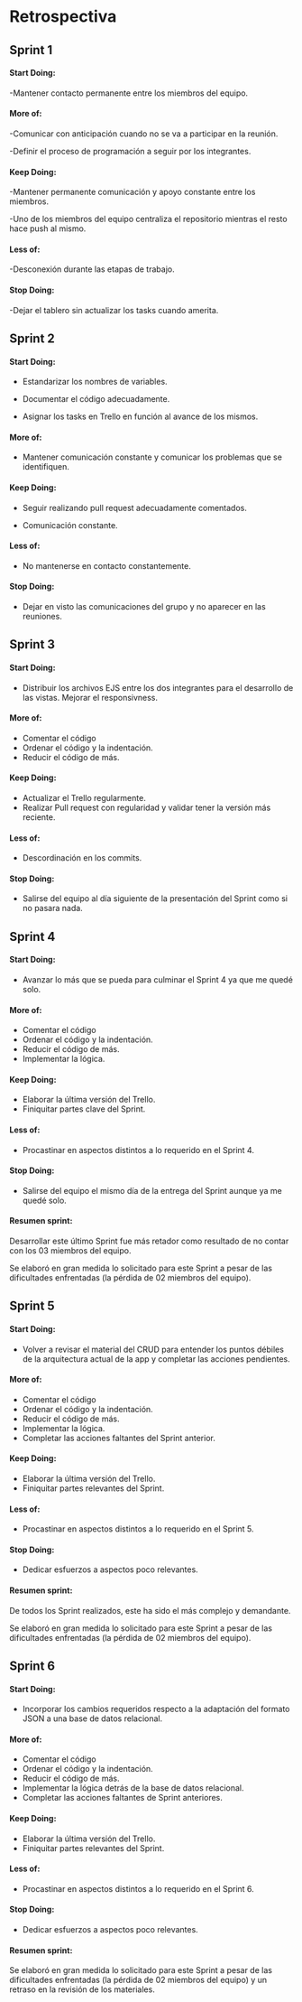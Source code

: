 # Retrospectiva

## Sprint 1

#### Start Doing:

-Mantener contacto permanente entre los miembros del equipo.

#### More of:

-Comunicar con anticipación cuando no se va a participar en la reunión.

-Definir el proceso de programación a seguir por los integrantes.

#### Keep Doing:

-Mantener permanente comunicación y apoyo constante entre los miembros.

-Uno de los miembros del equipo centraliza el repositorio mientras el resto hace push al mismo.

#### Less of:

-Desconexión durante las etapas de trabajo.

#### Stop Doing:

-Dejar el tablero sin actualizar los tasks cuando amerita.

## Sprint 2

#### Start Doing:

- Estandarizar los nombres de variables.

- Documentar el código adecuadamente.

- Asignar los tasks en Trello en función al avance de los mismos.

#### More of:

- Mantener comunicación constante y comunicar los problemas que se identifiquen.

#### Keep Doing:

- Seguir realizando pull request adecuadamente comentados.

- Comunicación constante.

#### Less of:

- No mantenerse en contacto constantemente.

#### Stop Doing:

- Dejar en visto las comunicaciones del grupo y no aparecer en las reuniones.

## Sprint 3

#### Start Doing:

- Distribuir los archivos EJS entre los dos integrantes para el desarrollo de las vistas. Mejorar el responsivness.

#### More of:

- Comentar el código
- Ordenar el código y la indentación.
- Reducir el código de más.

#### Keep Doing:

- Actualizar el Trello regularmente.
- Realizar Pull request con regularidad y validar tener la versión más reciente.

#### Less of:

- Descordinación en los commits.

#### Stop Doing:

- Salirse del equipo al día siguiente de la presentación del Sprint como si no pasara nada.

## Sprint 4

#### Start Doing:

- Avanzar lo más que se pueda para culminar el Sprint 4 ya que me quedé solo.

#### More of:

- Comentar el código
- Ordenar el código y la indentación.
- Reducir el código de más.
- Implementar la lógica.

#### Keep Doing:

- Elaborar la última versión del Trello.
- Finiquitar partes clave del Sprint.

#### Less of:

- Procastinar en aspectos distintos a lo requerido en el Sprint 4.

#### Stop Doing:

- Salirse del equipo el mismo día de la entrega del Sprint aunque ya me quedé solo.

#### Resumen sprint:

Desarrollar este último Sprint fue más retador como resultado de no contar con los 03 miembros del equipo.

Se elaboró en gran medida lo solicitado para este Sprint a pesar de las dificultades enfrentadas (la pérdida de 02 miembros del equipo).

## Sprint 5

#### Start Doing:

- Volver a revisar el material del CRUD para entender los puntos débiles de la arquitectura actual de la app y completar las acciones pendientes.

#### More of:

- Comentar el código
- Ordenar el código y la indentación.
- Reducir el código de más.
- Implementar la lógica.
- Completar las acciones faltantes del Sprint anterior.

#### Keep Doing:

- Elaborar la última versión del Trello.
- Finiquitar partes relevantes del Sprint.

#### Less of:

- Procastinar en aspectos distintos a lo requerido en el Sprint 5.

#### Stop Doing:

- Dedicar esfuerzos a aspectos poco relevantes.

#### Resumen sprint:

De todos los Sprint realizados, este ha sido el más complejo y demandante.

Se elaboró en gran medida lo solicitado para este Sprint a pesar de las dificultades enfrentadas (la pérdida de 02 miembros del equipo).

## Sprint 6

#### Start Doing:

- Incorporar los cambios requeridos respecto a la adaptación del formato JSON a una base de datos relacional.

#### More of:

- Comentar el código
- Ordenar el código y la indentación.
- Reducir el código de más.
- Implementar la lógica detrás de la base de datos relacional.
- Completar las acciones faltantes de Sprint anteriores.

#### Keep Doing:

- Elaborar la última versión del Trello.
- Finiquitar partes relevantes del Sprint.

#### Less of:

- Procastinar en aspectos distintos a lo requerido en el Sprint 6.

#### Stop Doing:

- Dedicar esfuerzos a aspectos poco relevantes.

#### Resumen sprint:

Se elaboró en gran medida lo solicitado para este Sprint a pesar de las dificultades enfrentadas (la pérdida de 02 miembros del equipo) y un retraso en la revisión de los materiales.
